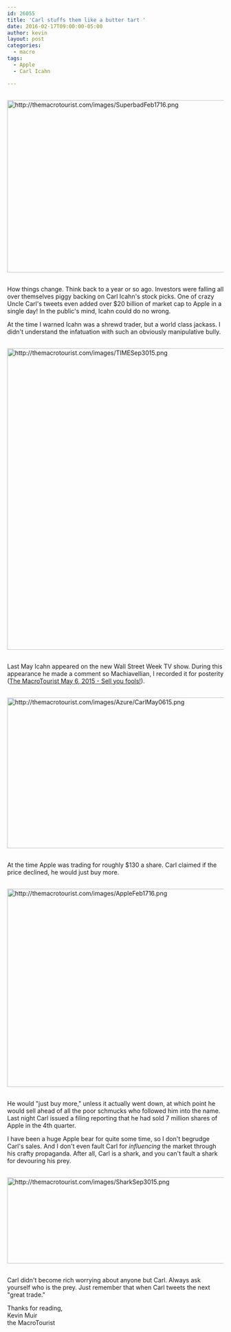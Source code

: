 ```yaml
---
id: 26055
title: 'Carl stuffs them like a butter tart '
date: 2016-02-17T09:00:00-05:00
author: kevin
layout: post
categories:
  - macro
tags:
  - Apple
  - Carl Icahn

---
```

<img src="http://themacrotourist.com/images/SuperbadFeb1716.png" alt="http://themacrotourist.com/images/SuperbadFeb1716.png" width="750" height="400" style="margin:30px auto;display:block;">

How things change.  Think back to a year or so ago.  Investors were falling all over themselves piggy backing on Carl Icahn's stock picks.  One of crazy Uncle Carl's tweets even added over $20 billion of market cap to Apple in a single day!  In the public's mind, Icahn could do no wrong.

At the time I warned Icahn was a shrewd trader, but a world class jackass.  I didn't understand the infatuation with such an obviously manipulative bully.  

<img src="http://themacrotourist.com/images/TIMESep3015.png" alt="http://themacrotourist.com/images/TIMESep3015.png" width="600" height="700" style="margin:30px auto;display:block;">

Last May Icahn appeared on the new Wall Street Week TV show.  During this appearance he made a comment so Machiavellian, I recorded it for posterity ([The MacroTourist May 6, 2015 - Sell you fools!](http://themacrotourist.com/blog/2015/05/06/may-0616-sell-you-fools-bill-gross/)).

<img src="http://themacrotourist.com/images/Azure/CarlMay0615.png" alt="http://themacrotourist.com/images/Azure/CarlMay0615.png" width="600" height="350" style="margin:30px auto;display:block;">

At the time Apple was trading for roughly $130 a share.  Carl claimed if the price declined, he would just buy more.

<img src="http://themacrotourist.com/images/AppleFeb1716.png" alt="http://themacrotourist.com/images/AppleFeb1716.png" width="750" height="460" style="margin:30px auto;display:block;">

He would "just buy more," unless it actually went down, at which point he would sell ahead of all the poor schmucks who followed him into the name.  Last night Carl issued a filing reporting that he had sold 7 million shares of Apple in the 4th quarter.

I have been a huge Apple bear for quite some time, so I don't begrudge Carl's sales. And I don't even fault Carl for *influencing* the market through his crafty propaganda.  After all, Carl is a shark, and you can't fault a shark for devouring his prey.

<img src="http://themacrotourist.com/images/SharkSep3015.png" alt="http://themacrotourist.com/images/SharkSep3015.png" width="600" height="200" style="margin:30px auto;display:block;">

Carl didn't become rich worrying about anyone but Carl.  Always ask yourself who is the prey.  Just remember that when Carl tweets the next "great trade."

Thanks for reading,  
Kevin Muir  
the MacroTourist  
